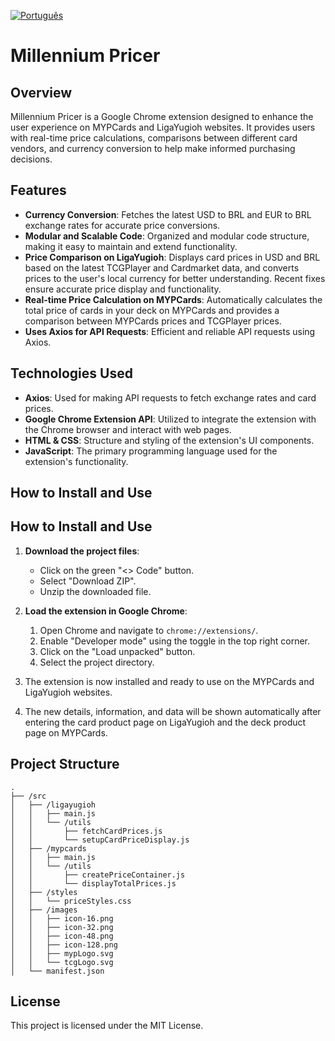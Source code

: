 [![Português](https://img.shields.io/badge/lang-portuguese-green.svg)](README_pt-br.md)

# Millennium Pricer

## Overview

Millennium Pricer is a Google Chrome extension designed to enhance the user experience on MYPCards and LigaYugioh websites. It provides users with real-time price calculations, comparisons between different card vendors, and currency conversion to help make informed purchasing decisions.

## Features

- **Currency Conversion**: Fetches the latest USD to BRL and EUR to BRL exchange rates for accurate price conversions.
- **Modular and Scalable Code**: Organized and modular code structure, making it easy to maintain and extend functionality.
- **Price Comparison on LigaYugioh**: Displays card prices in USD and BRL based on the latest TCGPlayer and Cardmarket data, and converts prices to the user's local currency for better understanding. Recent fixes ensure accurate price display and functionality.
- **Real-time Price Calculation on MYPCards**: Automatically calculates the total price of cards in your deck on MYPCards and provides a comparison between MYPCards prices and TCGPlayer prices.
- **Uses Axios for API Requests**: Efficient and reliable API requests using Axios.

## Technologies Used

- **Axios**: Used for making API requests to fetch exchange rates and card prices.
- **Google Chrome Extension API**: Utilized to integrate the extension with the Chrome browser and interact with web pages.
- **HTML & CSS**: Structure and styling of the extension's UI components.
- **JavaScript**: The primary programming language used for the extension's functionality.

## How to Install and Use

## How to Install and Use

1. **Download the project files**:

   - Click on the green "<> Code" button.
   - Select "Download ZIP".
   - Unzip the downloaded file.

2. **Load the extension in Google Chrome**:

   1. Open Chrome and navigate to `chrome://extensions/`.
   2. Enable "Developer mode" using the toggle in the top right corner.
   3. Click on the "Load unpacked" button.
   4. Select the project directory.

3. The extension is now installed and ready to use on the MYPCards and LigaYugioh websites.

4. The new details, information, and data will be shown automatically after entering the card product page on LigaYugioh and the deck product page on MYPCards.

## Project Structure

```
.
├── /src
│   ├── /ligayugioh
│   │   ├── main.js
│   │   └── /utils
│   │       ├── fetchCardPrices.js
│   │       └── setupCardPriceDisplay.js
│   ├── /mypcards
│   │   ├── main.js
│   │   └── /utils
│   │       ├── createPriceContainer.js
│   │       └── displayTotalPrices.js
│   ├── /styles
│   │   └── priceStyles.css
│   ├── /images
│   │   ├── icon-16.png
│   │   ├── icon-32.png
│   │   ├── icon-48.png
│   │   ├── icon-128.png
│   │   ├── mypLogo.svg
│   │   └── tcgLogo.svg
│   └── manifest.json
```

## License

This project is licensed under the MIT License.
